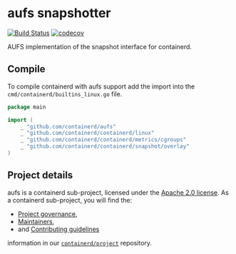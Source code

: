 # aufs snapshotter

[![Build Status](https://travis-ci.org/containerd/aufs.svg?branch=master)](https://travis-ci.org/containerd/aufs)
[![codecov](https://codecov.io/gh/containerd/aufs/branch/master/graph/badge.svg)](https://codecov.io/gh/containerd/aufs)


AUFS implementation of the snapshot interface for containerd.

## Compile

To compile containerd with aufs support add the import into the `cmd/containerd/builtins_linux.go` file.

```go
package main

import (
	_ "github.com/containerd/aufs"
	_ "github.com/containerd/containerd/linux"
	_ "github.com/containerd/containerd/metrics/cgroups"
	_ "github.com/containerd/containerd/snapshot/overlay"
)
```

## Project details

aufs is a containerd sub-project, licensed under the [Apache 2.0 license](./LICENSE).
As a containerd sub-project, you will find the:
 * [Project governance](https://github.com/containerd/project/blob/master/GOVERNANCE.md),
 * [Maintainers](https://github.com/containerd/project/blob/master/MAINTAINERS),
 * and [Contributing guidelines](https://github.com/containerd/project/blob/master/CONTRIBUTING.md)

information in our [`containerd/project`](https://github.com/containerd/project) repository.

